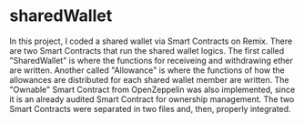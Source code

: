 # sharedWallet
In this project, I coded a shared wallet via Smart Contracts on Remix. There are two Smart Contracts that run the shared wallet logics. The first called "SharedWallet" is where the functions for receiveing and withdrawing ether are written. Another called "Allowance" is where the functions of how the allowances are distributed for each shared wallet member are written. The "Ownable" Smart Contract from OpenZeppelin was also implemented, since it is an already audited Smart Contract for ownership management. The two Smart Contracts were separated in two files and, then, properly integrated.
